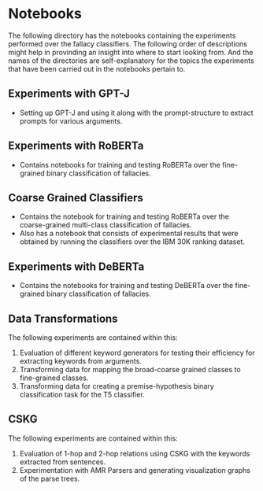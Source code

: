 # Notebooks 
The following directory has the notebooks containing the experiments performed over the fallacy classifiers. The following order of descriptions might help in provinding an insight into where to start looking from. And the names of the directories are self-explanatory for the topics the experiments that have been carried out in the notebooks pertain to. 

## Experiments with GPT-J 
* Setting up GPT-J and using it along with the prompt-structure to extract prompts for various arguments. 

## Experiments with RoBERTa 
* Contains notebooks for training and testing RoBERTa over the fine-grained binary classification of fallacies. 

## Coarse Grained Classifiers 
* Contains the notebook for training and testing RoBERTa over the coarse-grained multi-class classification of fallacies. 
* Also has a notebook that consists of experimental results that were obtained by running the classifiers over the IBM 30K ranking dataset. 

## Experiments with DeBERTa 
* Contains the notebooks for training and testing DeBERTa over the fine-grained binary classification of fallacies. 

## Data Transformations 
The following experiments are contained within this: 
1. Evaluation of different keyword generators for testing their efficiency for extracting keywords from arguments. 
2. Transforming data for mapping the broad-coarse grained classes to fine-grained classes. 
3. Transforming data for creating a premise-hypothesis binary classification task for the T5 classifier. 

## CSKG 
The following experiments are contained within this: 
1. Evaluation of 1-hop and 2-hop relations using CSKG with the keywords extracted from sentences. 
2. Experimentation with AMR Parsers and generating visualization graphs of the parse trees. 
 

